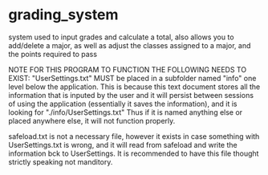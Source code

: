 # grading_system
system used to input grades and calculate a total, also allows you to add/delete a major, as well as adjust the classes assigned to a major, and the points required to pass

NOTE FOR THIS PROGRAM TO FUNCTION THE FOLLOWING NEEDS TO EXIST:
"UserSettings.txt" MUST be placed in a subfolder named "info" one level below the application. This is because this text document stores all the information that is inputed by the user
and it will persist between sessions of using the application (essentially it saves the information), and it is looking for "./info/UserSettings.txt"
Thus if it is named anything else or placed anywhere else, it will not function properly.

safeload.txt is not a necessary file, however it exists in case something with UserSettings.txt is wrong, and it will read from safeload and write the information bck to UserSettings. It is recommended to have this file
thought strictly speaking not manditory.

